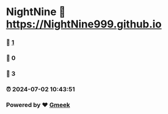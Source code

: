 # NightNine :link: https://NightNine999.github.io 
### :page_facing_up: [1](https://NightNine999.github.io/tag.html) 
### :speech_balloon: 0 
### :hibiscus: 3 
### :alarm_clock: 2024-07-02 10:43:51 
### Powered by :heart: [Gmeek](https://github.com/Meekdai/Gmeek)
